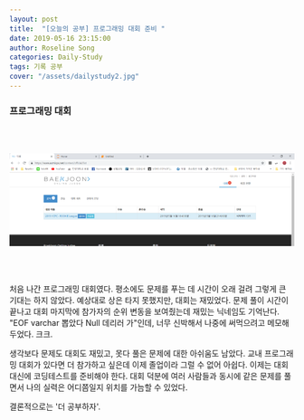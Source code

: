 ```yaml
---
layout: post
title:  "[오늘의 공부] 프로그래밍 대회 준비 "
date: 2019-05-16 23:15:00
author: Roseline Song
categories: Daily-Study
tags: 기록 공부
cover: "/assets/dailystudy2.jpg"
---
```


###  프로그래밍 대회 

<br>​

<img src="/assets/images/190516_codingcontest.png">

<br>​


처음 나간 프로그래밍 대회였다. 평소에도 문제를 푸는 데 시간이 오래 걸려 그렇게 큰 기대는 하지 않았다. 예상대로 상은 타지 못했지만, 대회는 재밌었다. 문제 풀이 시간이 끝나고 대회 마지막에 참가자의 순위 변동을 보여줬는데 재밌는 닉네임도 기억난다. "EOF varchar 뽑았다 Null 데리러 가"인데, 너무 신박해서 나중에 써먹으려고 메모해두었다. 크크.

생각보다 문제도 대회도 재밌고, 못다 풀은 문제에 대한 아쉬움도 남았다. 교내 프로그래밍 대회가 있다면 더 참가하고 싶은데 이제 졸업이라 그럴 수 없어 아쉽다. 이제는 대회 대신에 코딩테스트를 준비해야 한다. 대회 덕분에 여러 사람들과 동시에 같은 문제를 풀면서 나의 실력은 어디쯤일지 위치를 가늠할 수 있었다. 

결론적으로는 '더 공부하자'. 

<br>​
<br>​

